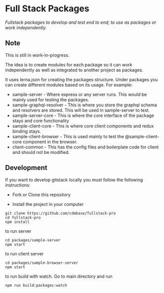 # Full Stack Packages

*Fullstack packages to develop and test end to end; to use as packages or work independently.*

## Note

This is still in work-in-progress.

The idea is to create modules for each package so it can work independently as well as integrated to another project as packages. 

It uses lerna.json for creating the packages structure. Under packages you can create different modules based on its usage. For example:

- sample-server - Where express or any server runs. This would be mainly used for testing the packages.
- sample-graphql-resolver - This is where you store the graphql schema and resolvers are stored. This will be used in sample-server to test. 
- sample-server-core - This is where the core interface of the package stays and core functionality
- sample-client-core - This is where core client components and redux binding stays. 
- sample-client-browser - This is used mainly to test the @sample-client-core component in the browser.
- client-common - This has the config files and boilerplate code for client and should not be modified.


## Development

If you want to develop gitstack locally you must follow the following instructions:

* Fork or Clone this repository

* Install the project in your computer

```
git clone https://github.com/cdmbase/fullstack-pro
cd fullstack-pro
npm install
```
to run server
```
cd packages/sample-server
npm start
```
to run client server
```
cd packages/sample-browser-server
npm start
```
to run build with watch. Go to main directory and run
```
npm run build:packages:watch
```




